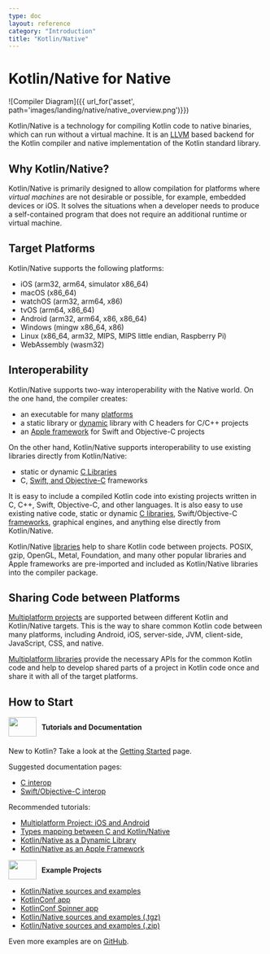 ```yaml
---
type: doc
layout: reference
category: "Introduction"
title: "Kotlin/Native"
---
```


# **Kotlin/Native for Native**

![Compiler Diagram]({{ url_for('asset', path='images/landing/native/native_overview.png')}})

Kotlin/Native is a technology for compiling Kotlin code to native binaries, which can run without a virtual machine.
It is an [LLVM](https://llvm.org/) based backend for the Kotlin compiler and native implementation of the Kotlin standard
library.

## Why Kotlin/Native?

Kotlin/Native is primarily designed to allow compilation for platforms where *virtual machines* are not
desirable or possible, for example, embedded devices or iOS.
It solves the situations when a developer needs to produce a 
self-contained program that does not require an additional runtime or virtual machine.

## Target Platforms

Kotlin/Native supports the following platforms:
   * iOS (arm32, arm64, simulator x86_64)
   * macOS (x86_64)
   * watchOS (arm32, arm64, x86)
   * tvOS (arm64, x86_64)
   * Android (arm32, arm64, x86, x86_64)
   * Windows (mingw x86_64, x86)
   * Linux (x86_64, arm32, MIPS, MIPS little endian, Raspberry Pi)
   * WebAssembly (wasm32)

## Interoperability

Kotlin/Native supports two-way interoperability with the Native world. 
On the one hand, the compiler creates:
- an executable for many [platforms](#target-platforms)
- a static library or [dynamic](/docs/tutorials/native/dynamic-libraries.html) library with C headers for C/C++ projects
- an [Apple framework](/docs/tutorials/native/apple-framework.html) for Swift and Objective-C projects

On the other hand, Kotlin/Native supports interoperability to use existing libraries
directly from Kotlin/Native:
- static or dynamic [C Libraries](/docs/reference/native/c_interop.html)
- C, [Swift, and Objective-C](/docs/reference/native/objc_interop.html) frameworks

It is easy to include a compiled Kotlin code into
existing projects written in C, C++, Swift, Objective-C, and other languages.
It is also easy to use existing native code, 
static or dynamic [C libraries](/docs/reference/native/c_interop.html),
Swift/Objective-C [frameworks](/docs/reference/native/objc_interop.html),
graphical engines, and anything else directly from Kotlin/Native.

Kotlin/Native [libraries](/docs/reference/native/platform_libs.html) help to share Kotlin
code between projects.
POSIX, gzip, OpenGL, Metal, Foundation, and many other popular libraries and Apple frameworks
are pre-imported and included as Kotlin/Native libraries into the compiler package.

## Sharing Code between Platforms

[Multiplatform projects](/docs/reference/multiplatform.html) are supported between different Kotlin and
Kotlin/Native targets.
This is the way to share common Kotlin code between many platforms, including Android, iOS, server-side, JVM, client-side, 
JavaScript, CSS, and native.

[Multiplatform libraries](/docs/reference/multiplatform.html#multiplatform-libraries)
provide the necessary APIs for the common Kotlin code and help to develop
shared parts of a project in Kotlin code once and share it with all of the target platforms. 

## How to Start

<div style="display: flex; align-items: center; margin-bottom: 20px">
    <img src="{{ url_for('asset', path='images/landing/native/book.png') }}" height="38p" width="55" style="margin-right: 10px;">
    <b>Tutorials and Documentation</b>
</div>

New to Kotlin? Take a look at the [Getting Started](/docs/reference/basic-syntax.html) page.

Suggested documentation pages:
- [C interop](/docs/reference/native/c_interop.html)
- [Swift/Objective-C interop](/docs/reference/native/objc_interop.html)

Recommended tutorials:
- [Multiplatform Project: iOS and Android](/docs/tutorials/native/mpp-ios-android.html)
- [Types mapping between C and Kotlin/Native](/docs/tutorials/native/mapping-primitive-data-types-from-c.html)
- [Kotlin/Native as a Dynamic Library](/docs/tutorials/native/dynamic-libraries.html) 
- [Kotlin/Native as an Apple Framework](/docs/tutorials/native/apple-framework.html)

<div style="display: flex; align-items: center; margin-bottom: 10px;">
    <img src="{{ url_for('asset', path='images/landing/native/try.png') }}" height="38p" width="55" style="margin-right: 10px;">
    <b>Example Projects</b>
</div>

- [Kotlin/Native sources and examples](https://github.com/JetBrains/kotlin-native/tree/master/samples) 
- [KotlinConf app](https://github.com/JetBrains/kotlinconf-app) 
- [KotlinConf Spinner app](https://github.com/jetbrains/kotlinconf-spinner)
- [Kotlin/Native sources and examples (.tgz)](https://download.jetbrains.com/kotlin/native/kotlin-native-samples-1.0.1.tar.gz)
- [Kotlin/Native sources and examples (.zip)](https://download.jetbrains.com/kotlin/native/kotlin-native-samples-1.0.1.zip)

Even more examples are on [GitHub](https://github.com/JetBrains/kotlin-examples).

